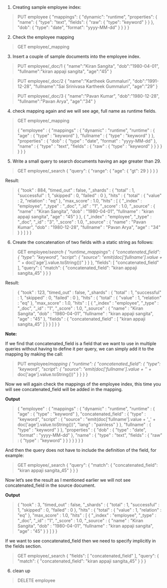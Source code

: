 
1. Creating sample employee index:

> PUT employee
> {
>   "mappings": {
>     "dynamic": "runtime",
>     "properties": {
>       "name": {
>         "type": "text",
>         "fields": {
>           "raw": {
>             "type": "keyword"
>           }
>         }
>       },
>       "dob": {
>         "type": "date",
>         "format": "yyyy-MM-dd"
>       }
>     }
>   }
> }

2. Check the employee mapping

> GET employee/_mapping

3.  Insert a couple of sample documents into the employee index.

> PUT employee/_doc/1
> {
>   "name":"Kiran Sangita",
>   "dob":"1980-04-01",
>   "fullname":"kiran appaji sangita",
>   "age":"45"
> }

> PUT employee/_doc/2
> {
>   "name":"Kartheek Gummaluri",
>   "dob":"1991-12-28",
>   "fullname":"Sai Srinivasa Kartheek Gummaluri",
>   "age":"29"
> }

> PUT employee/_doc/3
> {
>   "name":"Pavan Kumar",
>   "dob":"1980-12-28",
>   "fullname":"Pavan Arya",
>   "age":"34"
> }

4. check mapping again and we will see age, full name as runtime fields.

> GET employee/_mapping
> 
> {
>   "employee" : {
>     "mappings" : {
>       "dynamic" : "runtime",
>       "runtime" : {
>         "age" : {
>           "type" : "keyword"
>         },
>         "fullname" : {
>           "type" : "keyword"
>         }
>       },
>       "properties" : {
>         "dob" : {
>           "type" : "date",
>           "format" : "yyyy-MM-dd"
>         },
>         "name" : {
>           "type" : "text",
>           "fields" : {
>             "raw" : {
>               "type" : "keyword"
>             }
>           }
>         }
>       }
>     }
>   }
> }

5.  Write a small query to search documents having an age greater than 29.

> GET employee/_search
> {
>   "query": {
>     "range": {
>       "age": {
>         "gt": 29
>       }
>     }
>   }
> }

Result: 

> {
>   "took" : 884,
>   "timed_out" : false,
>   "_shards" : {
>     "total" : 1,
>     "successful" : 1,
>     "skipped" : 0,
>     "failed" : 0
>   },
>   "hits" : {
>     "total" : {
>       "value" : 2,
>       "relation" : "eq"
>     },
>     "max_score" : 1.0,
>     "hits" : [
>       {
>         "_index" : "employee",
>         "_type" : "_doc",
>         "_id" : "1",
>         "_score" : 1.0,
>         "_source" : {
>           "name" : "Kiran Sangita",
>           "dob" : "1980-04-01",
>           "fullname" : "kiran appaji sangita",
>           "age" : "45"
>         }
>       },
>       {
>         "_index" : "employee",
>         "_type" : "_doc",
>         "_id" : "3",
>         "_score" : 1.0,
>         "_source" : {
>           "name" : "Pavan Kumar",
>           "dob" : "1980-12-28",
>           "fullname" : "Pavan Arya",
>           "age" : "34"
>         }
>       }
>     ]
>   }
> }

6. Create the concatenation of two fields with a static string as follows:

> GET employee/_search
> {
>   "runtime_mappings": {
>     "concatenated_field": {
>       "type": "keyword",
>       "script": {
>         "source": "emit(doc['fullname'].value + '_' +  doc['age'].value.toString())"
>       }
>     }
>   },
>   "fields": [
>     "concatenated_field"
>   ],
>   "query": {
>     "match": {
>       "concatenated_field": "kiran appaji sangita_45"
>     }
>   }
> }

Result: 

> {
>   "took" : 123,
>   "timed_out" : false,
>   "_shards" : {
>     "total" : 1,
>     "successful" : 1,
>     "skipped" : 0,
>     "failed" : 0
>   },
>   "hits" : {
>     "total" : {
>       "value" : 1,
>       "relation" : "eq"
>     },
>     "max_score" : 1.0,
>     "hits" : [
>       {
>         "_index" : "employee",
>         "_type" : "_doc",
>         "_id" : "1",
>         "_score" : 1.0,
>         "_source" : {
>           "name" : "Kiran Sangita",
>           "dob" : "1980-04-01",
>           "fullname" : "kiran appaji sangita",
>           "age" : "45"
>         },
>         "fields" : {
>           "concatenated_field" : [
>             "kiran appaji sangita_45"
>           ]
>         }
>       }
>     ]
>   }
> }

**Note:** 

If we find that concatenated_field is a field that we want to use in multiple queries without having to define it per query, we can simply add it to the mapping by making the call:

> PUT employee/_mapping
> {
>   "runtime": {
>     "concatenated_field": {
>       "type": "keyword",
>        "script": {
>        "source": "emit(doc['fullname'].value + '_' +  doc['age'].value.toString())"
>      }
>     } 
>   } 
> }

Now we will again check the mappings of the employee index, this time you will see concatenated_field will be added in the mapping.

**Output**

> {
>   "employee" : {
>     "mappings" : {
>       "dynamic" : "runtime",
>       "runtime" : {
>         "age" : {
>           "type" : "keyword"
>         },
>         "concatenated_field" : {
>           "type" : "keyword",
>           "script" : {
>             "source" : "emit(doc['fullname'].value + '_' +  doc['age'].value.toString())",
>             "lang" : "painless"
>           }
>         },
>         "fullname" : {
>           "type" : "keyword"
>         }
>       },
>       "properties" : {
>         "dob" : {
>           "type" : "date",
>           "format" : "yyyy-MM-dd"
>         },
>         "name" : {
>           "type" : "text",
>           "fields" : {
>             "raw" : {
>               "type" : "keyword"
>             }
>           }
>         }
>       }
>     }
>   }
> }

And then the query does not have to include the definition of the field, for example:

> GET employee/_search
> {
>   "query": {
>     "match": {
>       "concatenated_field": "kiran appaji sangita_45"
>     }
>   }
> }

Now let’s see the result as I mentioned earlier we will not see concatenated_field in the source document.

**Output**

> {
>   "took" : 3,
>   "timed_out" : false,
>   "_shards" : {
>     "total" : 1,
>     "successful" : 1,
>     "skipped" : 0,
>     "failed" : 0
>   },
>   "hits" : {
>     "total" : {
>       "value" : 1,
>       "relation" : "eq"
>     },
>     "max_score" : 1.0,
>     "hits" : [
>       {
>         "_index" : "employee",
>         "_type" : "_doc",
>         "_id" : "1",
>         "_score" : 1.0,
>         "_source" : {
>           "name" : "Kiran Sangita",
>           "dob" : "1980-04-01",
>           "fullname" : "kiran appaji sangita",
>           "age" : "45"
>         }
>       }
>     ]
>   }
> }

If we want to see concatenated_field then we need to specify implicitly in the fields section.

> GET employee/_search
> {
>   "fields": [
>     "concatenated_field"
>   ],
>   "query": {
>     "match": {
>       "concatenated_field": "kiran appaji sangita_45"
>     }
>   }
> }

6. clean up

> DELETE employee


